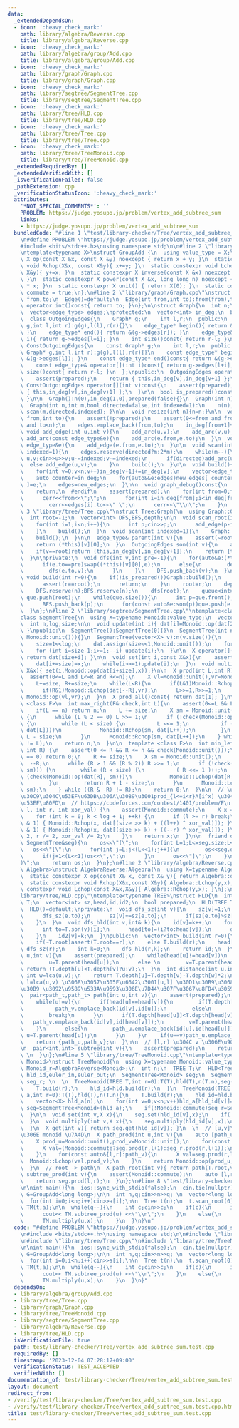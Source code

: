 ```yaml
---
data:
  _extendedDependsOn:
  - icon: ':heavy_check_mark:'
    path: library/algebra/Reverse.cpp
    title: library/algebra/Reverse.cpp
  - icon: ':heavy_check_mark:'
    path: library/algebra/group/Add.cpp
    title: library/algebra/group/Add.cpp
  - icon: ':heavy_check_mark:'
    path: library/graph/Graph.cpp
    title: library/graph/Graph.cpp
  - icon: ':heavy_check_mark:'
    path: library/segtree/SegmentTree.cpp
    title: library/segtree/SegmentTree.cpp
  - icon: ':heavy_check_mark:'
    path: library/tree/HLD.cpp
    title: library/tree/HLD.cpp
  - icon: ':heavy_check_mark:'
    path: library/tree/Tree.cpp
    title: library/tree/Tree.cpp
  - icon: ':heavy_check_mark:'
    path: library/tree/TreeMonoid.cpp
    title: library/tree/TreeMonoid.cpp
  _extendedRequiredBy: []
  _extendedVerifiedWith: []
  _isVerificationFailed: false
  _pathExtension: cpp
  _verificationStatusIcon: ':heavy_check_mark:'
  attributes:
    '*NOT_SPECIAL_COMMENTS*': ''
    PROBLEM: https://judge.yosupo.jp/problem/vertex_add_subtree_sum
    links:
    - https://judge.yosupo.jp/problem/vertex_add_subtree_sum
  bundledCode: "#line 1 \"test/library-checker/Tree/vertex_add_subtree_sum.test.cpp\"\
    \n#define PROBLEM \"https://judge.yosupo.jp/problem/vertex_add_subtree_sum\"\n\
    #include <bits/stdc++.h>\nusing namespace std;\n\n#line 2 \"library/algebra/group/Add.cpp\"\
    \ntemplate<typename X>\nstruct GroupAdd {\n  using value_type = X;\n  static constexpr\
    \ X op(const X &x, const X &y) noexcept { return x + y; }\n  static constexpr\
    \ void Rchop(X&x, const X&y){ x+=y; }\n  static constexpr void Lchop(const X&x,\
    \ X&y){ y+=x; }\n  static constexpr X inverse(const X &x) noexcept { return -x;\
    \ }\n  static constexpr X power(const X &x, long long n) noexcept { return X(n)\
    \ * x; }\n  static constexpr X unit() { return X(0); }\n  static constexpr bool\
    \ commute = true;\n};\n#line 2 \"library/graph/Graph.cpp\"\nstruct Edge{\n  int\
    \ from,to;\n  Edge()=default;\n  Edge(int from,int to):from(from),to(to){}\n \
    \ operator int()const{ return to; }\n};\n\nstruct Graph{\n  int n;\n  using edge_type=Edge;\n\
    \  vector<edge_type> edges;\nprotected:\n  vector<int> in_deg;\n  bool prepared;\n\
    \  class OutgoingEdges{\n    Graph* g;\n    int l,r;\n  public:\n    OutgoingEdges(Graph*\
    \ g,int l,int r):g(g),l(l),r(r){}\n    edge_type* begin(){ return &(g->edges[l]);\
    \ }\n    edge_type* end(){ return &(g->edges[r]); }\n    edge_type& operator[](int\
    \ i){ return g->edges[l+i]; }\n    int size()const{ return r-l; }\n  };\n  class\
    \ ConstOutgoingEdges{\n    const Graph* g;\n    int l,r;\n  public:\n    ConstOutgoingEdges(const\
    \ Graph* g,int l,int r):g(g),l(l),r(r){}\n    const edge_type* begin()const{ return\
    \ &(g->edges[l]); }\n    const edge_type* end()const{ return &(g->edges[r]); }\n\
    \    const edge_type& operator[](int i)const{ return g->edges[l+i]; }\n    int\
    \ size()const{ return r-l; }\n  };\npublic:\n  OutgoingEdges operator[](int v){\n\
    \    assert(prepared);\n    return { this,in_deg[v],in_deg[v+1] };\n  }\n  const\
    \ ConstOutgoingEdges operator[](int v)const{\n    assert(prepared);\n    return\
    \ { this,in_deg[v],in_deg[v+1] };\n  }\n\n  bool is_prepared()const{ return prepared;\
    \ }\n\n  Graph():n(0),in_deg(1,0),prepared(false){}\n  Graph(int n):n(n),in_deg(n+1,0),prepared(false){}\n\
    \  Graph(int n,int m,bool directed=false,int indexed=1):\n    n(n),in_deg(n+1,0),prepared(false){\
    \ scan(m,directed,indexed); }\n\n  void resize(int n){n=n;}\n\n  void add_arc(int\
    \ from,int to){\n    assert(!prepared);\n    assert(0<=from and from<n and 0<=to\
    \ and to<n);\n    edges.emplace_back(from,to);\n    in_deg[from+1]++;\n  }\n \
    \ void add_edge(int u,int v){\n    add_arc(u,v);\n    add_arc(v,u);\n  }\n  void\
    \ add_arc(const edge_type&e){\n    add_arc(e.from,e.to);\n  }\n  void add_edge(const\
    \ edge_type&e){\n    add_edge(e.from,e.to);\n  }\n\n  void scan(int m,bool directed=false,int\
    \ indexed=1){\n    edges.reserve(directed?m:2*m);\n    while(m--){\n      int\
    \ u,v;cin>>u>>v;u-=indexed;v-=indexed;\n      if(directed)add_arc(u,v);\n    \
    \  else add_edge(u,v);\n    }\n    build();\n  }\n\n  void build(){\n    assert(!prepared);prepared=true;\n\
    \    for(int v=0;v<n;v++)in_deg[v+1]+=in_deg[v];\n    vector<edge_type> new_edges(in_deg.back());\n\
    \    auto counter=in_deg;\n    for(auto&&e:edges)new_edges[ counter[e.from]++\
    \ ]=e;\n    edges=new_edges;\n  }\n\n  void graph_debug()const{\n  #ifndef __LOCAL\n\
    \    return;\n  #endif\n    assert(prepared);\n    for(int from=0;from<n;from++){\n\
    \      cerr<<from<<\";\";\n      for(int i=in_deg[from];i<in_deg[from+1];i++)\n\
    \        cerr<<edges[i].to<<\" \";\n      cerr<<\"\\n\";\n    }\n  }\n};\n#line\
    \ 3 \"library/tree/Tree.cpp\"\nstruct Tree:Graph{\n  using Graph::Graph;\n  Tree()=default;\n\
    \  int root=-1;\n  vector<int> DFS,BFS,depth;\n\n  void scan_root(int indexed=1){\n\
    \    for(int i=1;i<n;i++){\n      int p;cin>>p;\n      add_edge(p-indexed,i);\n\
    \    }\n    build();\n  }\n  void scan(int indexed=1){\n    Graph::scan(n-1,false,indexed);\n\
    \    build();\n  }\n\n  edge_type& parent(int v){\n    assert(~root and root!=v);\n\
    \    return (*this)[v][0];\n  }\n  OutgoingEdges son(int v){\n    assert(~root);\n\
    \    if(v==root)return {this,in_deg[v],in_deg[v+1]};\n    return {this,in_deg[v]+1,in_deg[v+1]};\n\
    \  }\n\nprivate:\n  void dfs(int v,int pre=-1){\n    for(auto&e:(*this)[v]){\n\
    \      if(e.to==pre)swap((*this)[v][0],e);\n      else{\n        depth[e.to]=depth[v]+1;\n\
    \        dfs(e.to,v);\n      }\n    }\n    DFS.push_back(v);\n  }\npublic:\n \
    \ void build(int r=0){\n    if(!is_prepared())Graph::build();\n    if(~root){\n\
    \      assert(r==root);\n      return;\n    }\n    root=r;\n    depth=vector<int>(n,0);\n\
    \    DFS.reserve(n);BFS.reserve(n);\n    dfs(root);\n    queue<int> que;\n   \
    \ que.push(root);\n    while(que.size()){\n      int p=que.front();que.pop();\n\
    \      BFS.push_back(p);\n      for(const auto&e:son(p))que.push(e.to);\n    }\n\
    \  }\n};\n#line 2 \"library/segtree/SegmentTree.cpp\"\ntemplate<class Monoid>\n\
    class SegmentTree{\n  using X=typename Monoid::value_type;\n  vector<X> dat;\n\
    \  int n,log,size;\n\n  void update(int i){ dat[i]=Monoid::op(dat[2*i],dat[2*i+1]);\
    \ }\npublic:\n  SegmentTree():SegmentTree(0){}\n  SegmentTree(int n):SegmentTree(vector<X>(n,\
    \ Monoid::unit())){}\n  SegmentTree(vector<X> v):n(v.size()){\n    for(log=1;(1<<log)<n;log++){}\n\
    \    size=1<<log;\n    dat.assign(size<<1,Monoid::unit());\n    for (int i=0;i<n;++i)dat[size+i]=v[i];\n\
    \    for (int i=size-1;i>=1;--i) update(i);\n  }\n\n  X operator[](int i)const{\
    \ return dat[size+i]; }\n\n  void set(int i,const X&x){\n    assert(0<=i and i<n);\n\
    \    dat[i+=size]=x;\n    while(i>>=1)update(i);\n  }\n  void multiply(int i,const\
    \ X&x){ set(i,Monoid::op(dat[i+size],x));}\n\n  X prod(int L,int R)const{\n  \
    \  assert(0<=L and L<=R and R<=n);\n    X vl=Monoid::unit(),vr=Monoid::unit();\n\
    \    L+=size, R+=size;\n    while(L<R){\n      if(L&1)Monoid::Rchop(vl,dat[L++]);\n\
    \      if(R&1)Monoid::Lchop(dat[--R],vr);\n      L>>=1,R>>=1;\n    }\n    return\
    \ Monoid::op(vl,vr);\n  }\n  X prod_all()const{ return dat[1]; }\n\n  template\
    \ <class F>\n  int max_right(F& check,int L){\n    assert(0<=L && L<=n && check(Monoid::unit()));\n\
    \    if(L == n) return n;\n    L += size;\n    X sm = Monoid::unit();\n    do\
    \ {\n      while (L % 2 == 0) L >>= 1;\n      if (!check(Monoid::op(sm, dat[L])))\
    \ {\n        while (L < size) {\n          L <<= 1;\n          if (check(Monoid::op(sm,\
    \ dat[L])))\n            Monoid::Rchop(sm, dat[L++]);\n        }\n        return\
    \ L - size;\n      }\n      Monoid::Rchop(sm, dat[L++]);\n    } while ((L & -L)\
    \ != L);\n    return n;\n  }\n\n  template <class F>\n  int min_left(F& check,\
    \ int R) {\n    assert(0 <= R && R <= n && check(Monoid::unit()));\n    if (R\
    \ == 0) return 0;\n    R += size;\n    X sm = Monoid::unit();\n    do {\n    \
    \  --R;\n      while (R > 1 && (R % 2)) R >>= 1;\n      if (!check(Monoid::op(dat[R],\
    \ sm))) {\n        while (R < size) {\n          ( R <<= 1 )++;\n          if\
    \ (check(Monoid::op(dat[R], sm)))\n            Monoid::Lchop(dat[R--], sm);\n\
    \        }\n        return R + 1 - size;\n      }\n      Monoid::Lchop(dat[R],\
    \ sm);\n    } while ((R & -R) != R);\n    return 0;\n  }\n\n  // \u30E2\u30CE\u30A4\
    \u30C9\u304C\u53EF\u63DB\u306A\u3089\u3001prod_{l<=i<r}A[i^x] \u304C\u8A08\u7B97\
    \u53EF\u80FD\n  // https://codeforces.com/contest/1401/problem/F\n  X Xor_prod(int\
    \ l, int r, int xor_val) {\n    assert(Monoid::commute);\n    X x = Monoid::unit();\n\
    \    for (int k = 0; k < log + 1; ++k) {\n      if (l >= r) break;\n      if (l\
    \ & 1) { Monoid::Rchop(x, dat[(size >> k) + ((l++) ^ xor_val)]); }\n      if (r\
    \ & 1) { Monoid::Rchop(x, dat[(size >> k) + ((--r) ^ xor_val)]); }\n      l /=\
    \ 2, r /= 2, xor_val /= 2;\n    }\n    return x;\n  }\n\n  friend ostream& operator<<(ostream&os,const\
    \ SegmentTree&seg){\n    os<<\"(\";\n    for(int L=1;L<=seg.size;L<<=1){\n   \
    \   os<<\"[\";\n      for(int j=L;j<(L<<1);j++){\n        os<<seg.dat[j];\n  \
    \      if(j+1<(L<<1))os<<\",\";\n      }\n      os<<\"]\";\n    }\n    os<<\"\
    )\";\n    return os;\n  }\n};\n#line 2 \"library/algebra/Reverse.cpp\"\ntemplate<typename\
    \ Algebra>\nstruct AlgebraReverse:Algebra{\n  using X=typename Algebra::value_type;\n\
    \  static constexpr X op(const X& x, const X& y){ return Algebra::op(y,x); }\n\
    \  static constexpr void Rchop(X&x,const X&y){ Algebra::Lchop(y,x); }\n  static\
    \ constexpr void Lchop(const X&x,X&y){ Algebra::Rchop(y,x); }\n};\n#line 2 \"\
    library/tree/HLD.cpp\"\ntemplate<typename TREE>\nstruct HLD{\n  int n;\n  TREE\
    \ T;\n  vector<int> sz,head,id,id2;\n  bool prepared;\n  HLD(TREE T_):T(T_),n(T_.n),sz(n),head(n),id(n),id2(n),prepared(false){}\n\
    \  HLD()=default;\nprivate:\n  void dfs_sz(int v){\n    sz[v]=1;\n    for(auto&e:T.son(v)){\n\
    \      dfs_sz(e.to);\n      sz[v]+=sz[e.to];\n      if(sz[e.to]>sz[T.son(v)[0].to])swap(e,T.son(v)[0]);\n\
    \    }\n  }\n  void dfs_hld(int v,int& k){\n    id[v]=k++;\n    for(int i=0;i<T.son(v).size();i++){\n\
    \      int to=T.son(v)[i];\n      head[to]=(i?to:head[v]);\n      dfs_hld(to,k);\n\
    \    }\n    id2[v]=k;\n  }\npublic:\n  vector<int> build(int r=0){\n    assert(!prepared);prepared=true;\n\
    \    if(~T.root)assert(T.root==r);\n    else T.build(r);\n    head[r]=r;\n   \
    \ dfs_sz(r);\n    int k=0;\n    dfs_hld(r,k);\n    return id;\n  }\n\n  int lca(int\
    \ u,int v){\n    assert(prepared);\n    while(head[u]!=head[v])\n      if(T.depth[head[u]]>T.depth[head[v]])\n\
    \        u=T.parent(head[u]);\n      else \n        v=T.parent(head[v]);\n   \
    \ return (T.depth[u]<T.depth[v]?u:v);\n  }\n  int distance(int u,int v){\n   \
    \ int w=lca(u,v);\n    return T.depth[u]+T.depth[v]-T.depth[w]*2;\n  }\n\n  //\
    \ l=lca(u,v) \u3068\u3057\u305F\u6642\u3001[u,l] \u30D1\u30B9\u3068 [v,l] \u30D1\
    \u30B9 \u3092\u9589\u533A\u9593\u306E\u7D44\u307F\u3067\u8FD4\u3059\n  using path_t=vector<pair<int,int>>;\n\
    \  pair<path_t,path_t> path(int u,int v){\n    assert(prepared);\n    path_t path_u,path_v;\n\
    \    while(u!=v){\n      if(head[u]==head[v]){\n        if(T.depth[u]<T.depth[v])\n\
    \          path_v.emplace_back(id[v],id[u]);\n        else\n          path_u.emplace_back(id[u],id[v]);\n\
    \        break;\n      }\n      if(T.depth[head[u]]<T.depth[head[v]]){\n     \
    \   path_v.emplace_back(id[v],id[head[v]]);\n        v=T.parent(head[v]);\n  \
    \    }\n      else{\n        path_u.emplace_back(id[u],id[head[u]]);\n       \
    \ u=T.parent(head[u]);\n      }\n    }\n    if(u==v)path_u.emplace_back(id[u],id[u]);\n\
    \    return {path_u,path_v};\n  }\n\n  // [l,r) \u304C v \u306E\u90E8\u5206\u6728\
    \n  pair<int,int> subtree(int v){\n    assert(prepared);\n    return {id[v],id2[v]};\
    \ \n  }\n};\n#line 5 \"library/tree/TreeMonoid.cpp\"\ntemplate<typename TREE,typename\
    \ Monoid>\nstruct TreeMonoid{\n  using X=typename Monoid::value_type;\n  using\
    \ Monoid_r=AlgebraReverse<Monoid>;\n  int n;\n  TREE T;\n  HLD<Tree> hld;\n  vector<int>\
    \ hld_id,euler_in,euler_out;\n  SegmentTree<Monoid> seg;\n  SegmentTree<Monoid_r>\
    \ seg_r; \n  \n  TreeMonoid(TREE T,int r=0):T(T),hld(T),n(T.n),seg(n),seg_r(n){\n\
    \    T.build(r);\n    hld_id=hld.build(r);\n  }\n  TreeMonoid(TREE T,vector<X>\
    \ a,int r=0):T(T),hld(T),n(T.n){\n    T.build(r);\n    hld_id=hld.build(r);\n\
    \    vector<X> hld_a(n);\n    for(int v=0;v<n;v++)hld_a[hld_id[v]]=a[v];\n   \
    \ seg=SegmentTree<Monoid>(hld_a);\n    if(!Monoid::commute)seg_r=SegmentTree<Monoid_r>(hld_a);\n\
    \  }\n\n  void set(int v,X x){\n    seg.set(hld_id[v],x);\n    if(!Monoid::commute)seg_r.set(hld_id[v],x);\n\
    \  }\n  void multiply(int v,X x){\n    seg.multiply(hld_id[v],x);\n    if(!Monoid::commute)seg_r.multiply(hld_id[v],x);\n\
    \  }\n  X get(int v){ return seg.get(hld_id[v]); }\n  \n  // [u,v]\u30D1\u30B9\
    \u306E monoid \u7A4D\n  X path_prod(int u,int v){\n    auto [path_u,path_v]=hld.path(u,v);\n\
    \    X prod_u=Monoid::unit(),prod_v=Monoid::unit();\n    for(const auto&[l,r]:path_u){\n\
    \      X val=(Monoid::commute?seg.prod(r,l+1):seg_r.prod(r,l+1));\n      Monoid::Rchop(prod_u,val);\n\
    \    }\n    for(const auto&[l,r]:path_v){\n      X val=seg.prod(r,l+1);\n    \
    \  Monoid::Lchop(val,prod_v);\n    }\n    return Monoid::op(prod_u,prod_v);\n\
    \  }\n  // root -> path\n  X path_root(int v){ return path(T.root,v); }\n\n  X\
    \ subtree_prod(int v){\n    assert(Monoid::commute);\n    auto [l,r]=hld.subtree(v);\n\
    \    return seg.prod(l,r);\n  }\n};\n#line 8 \"test/library-checker/Tree/vertex_add_subtree_sum.test.cpp\"\
    \n\nint main(){\n  ios::sync_with_stdio(false);\n  cin.tie(nullptr);\n  using\
    \ G=GroupAdd<long long>;\n\n  int n,q;cin>>n>>q; \n  vector<long long> a(n);\n\
    \  for(int i=0;i<n;i++)cin>>a[i];\n\n  Tree t(n);\n  t.scan_root(0);\n\n  TreeMonoid<Tree,G>\
    \ TM(t,a);\n\n  while(q--){\n    int c;cin>>c;\n    if(c){\n      int u;cin>>u;\n\
    \      cout<< TM.subtree_prod(u) <<\"\\n\";\n    }\n    else{\n      int u,x;cin>>u>>x;\n\
    \      TM.multiply(u,x);\n    }\n  }\n}\n"
  code: "#define PROBLEM \"https://judge.yosupo.jp/problem/vertex_add_subtree_sum\"\
    \n#include <bits/stdc++.h>\nusing namespace std;\n\n#include \"library/algebra/group/Add.cpp\"\
    \n#include \"library/tree/Tree.cpp\"\n#include \"library/tree/TreeMonoid.cpp\"\
    \n\nint main(){\n  ios::sync_with_stdio(false);\n  cin.tie(nullptr);\n  using\
    \ G=GroupAdd<long long>;\n\n  int n,q;cin>>n>>q; \n  vector<long long> a(n);\n\
    \  for(int i=0;i<n;i++)cin>>a[i];\n\n  Tree t(n);\n  t.scan_root(0);\n\n  TreeMonoid<Tree,G>\
    \ TM(t,a);\n\n  while(q--){\n    int c;cin>>c;\n    if(c){\n      int u;cin>>u;\n\
    \      cout<< TM.subtree_prod(u) <<\"\\n\";\n    }\n    else{\n      int u,x;cin>>u>>x;\n\
    \      TM.multiply(u,x);\n    }\n  }\n}"
  dependsOn:
  - library/algebra/group/Add.cpp
  - library/tree/Tree.cpp
  - library/graph/Graph.cpp
  - library/tree/TreeMonoid.cpp
  - library/segtree/SegmentTree.cpp
  - library/algebra/Reverse.cpp
  - library/tree/HLD.cpp
  isVerificationFile: true
  path: test/library-checker/Tree/vertex_add_subtree_sum.test.cpp
  requiredBy: []
  timestamp: '2023-12-04 07:28:17+09:00'
  verificationStatus: TEST_ACCEPTED
  verifiedWith: []
documentation_of: test/library-checker/Tree/vertex_add_subtree_sum.test.cpp
layout: document
redirect_from:
- /verify/test/library-checker/Tree/vertex_add_subtree_sum.test.cpp
- /verify/test/library-checker/Tree/vertex_add_subtree_sum.test.cpp.html
title: test/library-checker/Tree/vertex_add_subtree_sum.test.cpp
---
```

